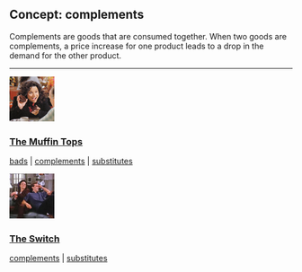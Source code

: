 ## Concept: complements

Complements are goods that are consumed together. When two goods are complements, a price increase for one product leads to a drop in the demand for the other product.

<hr>
<div class="clip-listing">
<img src="media/icons/muffin_tops_clip1__.jpg" alt="The Muffin Tops icon">

### [The Muffin Tops](/clip/86/)

[bads](/concept/bads/) | [complements](/concept/complements/) | [substitutes](/concept/substitutes/)
</div>

<div class="clip-listing">
<img src="media/icons/switch.jpg" alt="The Switch icon">

### [The Switch](/clip/60/)

[complements](/concept/complements/) | [substitutes](/concept/substitutes/)
</div>

